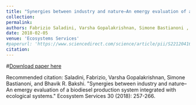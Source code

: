 ```yaml
---
title: "Synergies between industry and nature–An emergy evaluation of a biodiesel production system integrated with ecological systems"
collection: 
permalink: 
authors: Fabrizio Saladini, Varsha Gopalakrishnan, Simone Bastianoni , Bhavik R Bakshi
date: 2018-02-05
venue: 'Ecosystems Services'
#paperurl: 'https://www.sciencedirect.com/science/article/pii/S2212041617300682'
citation: 
---
```



#[Download paper here](https://www.sciencedirect.com/science/article/pii/S2212041617300682)

Recommended citation: Saladini, Fabrizio, Varsha Gopalakrishnan, Simone Bastianoni, and Bhavik R. Bakshi. "Synergies between industry and nature–An emergy evaluation of a biodiesel production system integrated with ecological systems." Ecosystem Services 30 (2018): 257-266.
